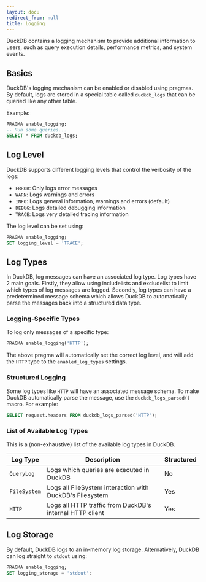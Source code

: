 ```yaml
---
layout: docu
redirect_from: null
title: Logging
---
```


DuckDB contains a logging mechanism to provide additional information to users, such as query execution details,
performance metrics, and system events.

## Basics

DuckDB's logging mechanism can be enabled or disabled using pragmas. By default, logs are stored in a special table
called `duckdb_logs` that can be queried like any other table.

Example:

```sql
PRAGMA enable_logging;
-- Run some queries...
SELECT * FROM duckdb_logs;
```

## Log Level

DuckDB supports different logging levels that control the verbosity of the logs:

* `ERROR`: Only logs error messages
* `WARN`: Logs warnings and errors
* `INFO`: Logs general information, warnings and errors (default)
* `DEBUG`: Logs detailed debugging information
* `TRACE`: Logs very detailed tracing information

The log level can be set using:

```sql
PRAGMA enable_logging;
SET logging_level = 'TRACE';
```

## Log Types

In DuckDB, log messages can have an associated log type. Log types have 2 main goals. Firstly, they allow using includelists and excludelist to limit which types of log messages are logged. Secondly, log types can have a predetermined message schema which allows DuckDB to automatically parse the messages back into a structured data type.

### Logging-Specific Types

To log only messages of a specific type:

```sql
PRAGMA enable_logging('HTTP');
```

The above pragma will automatically set the correct log level, and will add the `HTTP` type to the `enabled_log_types` settings.

### Structured Logging

Some log types like `HTTP` will have an associated message schema. To make DuckDB automatically parse the message, use the `duckdb_logs_parsed()` macro. For example:

```sql
SELECT request.headers FROM duckdb_logs_parsed('HTTP');
```

### List of Available Log Types

This is a (non-exhaustive) list of the available log types in DuckDB.

| Log Type     | Description                                              | Structured |
|--------------|----------------------------------------------------------|------------|
| `QueryLog`   | Logs which queries are executed in DuckDB                | No         |
| `FileSystem` | Logs all FileSystem interaction with DuckDB's Filesystem | Yes        |
| `HTTP`       | Logs all HTTP traffic from DuckDB's internal HTTP client | Yes        |

## Log Storage

By default, DuckDB logs to an in-memory log storage. Alternatively, DuckDB can log straight to `stdout` using:

```sql
PRAGMA enable_logging;
SET logging_storage = 'stdout';
```
